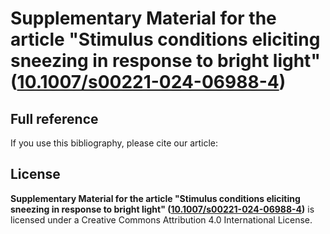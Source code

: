 # Supplementary Material for the article "Stimulus conditions eliciting sneezing in response to bright light" ([10.1007/s00221-024-06988-4](https://doi.org/10.1007/s00221-024-06988-4))

## Full reference

If you use this bibliography, please cite our article:



## License

**Supplementary Material for the article "Stimulus conditions eliciting sneezing in response to bright light" ([10.1007/s00221-024-06988-4](https://doi.org/10.1007/s00221-024-06988-4))** is licensed under a Creative Commons Attribution 4.0 International License.
